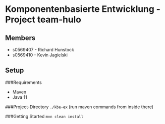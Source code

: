 # Komponentenbasierte Entwicklung - Project team-hulo

## Members
- s0569407 - Richard Hunstock
- s0569410 - Kevin Jagielski

## Setup
###Requirements

- Maven
- Java 11

###Project-Directory
`./kbe-ex` (run maven commands from inside there)

###Getting Started
`mvn clean install`
